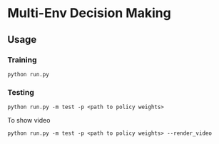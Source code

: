 # Multi-Env Decision Making

## Usage

### Training

`python run.py`

### Testing

`python run.py -m test -p <path to policy weights>`

To show video

`python run.py -m test -p <path to policy weights> --render_video`
